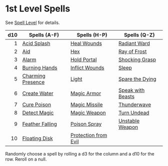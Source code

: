 # 1st Level Spells

See [Spell Level](../../Spell%20Level.md) for details.

| d10 | Spells (A-F)                                | Spells (H-P)                                        | Spells (Q-Z)                                  |
| --: | ------------------------------------------- | --------------------------------------------------- | --------------------------------------------- |
|   1 | [Acid Splash](../Level%200/Acid%20Splash.md)             | [Heal Wounds](Heal%20Wounds.md)                     | [Radiant Ward](Radiant%20Ward.md)             |
|   2 | [Aid](Aid.md)                               | [Hex](Hex.md)                                       | [Ray of Frost](../Level%200/Ray%20of%20Frost.md)           |
|   3 | [Alarm](Alarm.md)                           | [Hold Portal](Hold%20Portal.md)                     | [Shocking Grasp](../Level%200/Shocking%20Grasp.md)         |
|   4 | [Burning Hands](Burning%20Hands.md)         | [Inflict Wounds](Inflict%20Wounds.md)               | [Sleep](Sleep.md)                             |
|   5 | [Charming Presence](Charming%20Presence.md) | [Light](../Level%200/Light.md)                                   | [Spare the Dying](../Level%200/Spare%20the%20Dying.md)     |
|   6 | [Create Water](Create%20Water.md)           | [Magic Armor](Magic%20Armor.md)                     | [Speak with Beasts](Speak%20with%20Beasts.md) |
|   7 | [Cure Poison](Cure%20Poison.md)             | [Magic Missile](Magic%20Missile.md)                 | [Thunderwave](Thunderwave.md)                 |
|   8 | [Detect Magic](Detect%20Magic.md)           | [Magic Weapon](Magic%20Weapon.md)                   | [Turn Undead](Turn%20Undead.md)               |
|   9 | [Feather Falling](Feather%20Falling.md)     | [Poison Spray](Poison%20Spray.md)                   | [Unstable Weapon](Unstable%20Weapon.md)       |
|  10 | [Floating Disk](Floating%20Disk.md)         | [Protection from Evil](Protection%20from%20Evil.md) |                                               |

Randomly choose a spell by rolling a d3 for the column and a d10 for the row. Reroll on a null.
